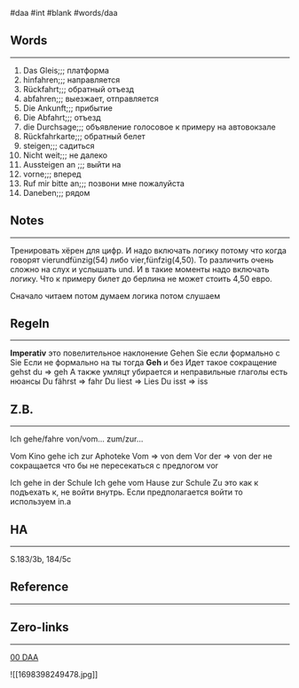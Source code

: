 

#daa #int #blank #words/daa 

## Words
---
1. Das Gleis;;; платформа
2. hinfahren;;; направляется
3. Rückfahrt;;; обратный отъезд
 1. abfahren;;; выезжает, отправляется
4. Die Ankunft;;; прибытие
5. Die Abfahrt;;; отъезд
6. die Durchsage;;; объявление голосовое к примеру на автовокзале
7. Rückfahrkarte;;; обратный белет
8. steigen;;; садиться
9. Nicht weit;;; не далеко
10. Aussteigen аn ;;; выйти на
11. vorne;;; вперед
12. Ruf mir bitte an;;; позвони мне пожалуйста
13. Daneben;;; рядом


## Notes
---
Тренировать хёрен для цифр. И надо включать логику потому что когда говорят vierundfünzig(54) либо vier,fünfzig(4,50). То различить очень сложно на слух и услышать und. И в такие моменты надо включать логику. Что к примеру билет до берлина не может стоить 4,50 евро.


Сначало читаем потом думаем логика потом слушаем
## Regeln
---
**Imperativ**   это повелительное наклонение
Gehen Sie если формально с Sie
Если не формально на ты  тогда **Geh** и без 
Идет такое сокращение gehst du => geh 
А также умляцт убирается и неправильные глаголы есть нюансы
Du fährst => fahr
Du liest => Lies
Du isst => iss 
## Z.B.
---
Ich gehe/fahre von/vom... zum/zur...


Vom Kino gehe ich zur Aphoteke
Vom => von dem
Vor der  => von der не сокращается что бы не пересекаться с предлогом vor

Ich gehe in der Schule
Ich gehe vom Hause zur Schule
Zu это как к подъехать к, не войти внутрь. Если предполагается войти то используем in.a


## HA
---
S.183/3b, 184/5c 

## Reference
---

## Zero-links
---
[00 DAA](app://obsidian.md/00%20DAA)

![[1698398249478.jpg]]
